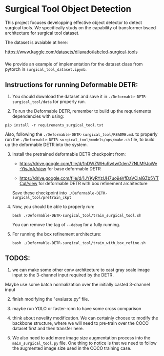 # Surgical Tool Object Detection

This project focuses developping effective object detector to detect surgical tools. We specifically study on the capability of transformer bsaed architecture for surgical tool dataset.

The dataset is avaiable at here:

https://www.kaggle.com/datasets/dilavado/labeled-surgical-tools
#####
We provide an example of implementation for the dataset class from pytorch in ```surgical_tool_dataset.ipynb```.

## Instructions for running Deformable DETR:

1. You should download the dataset and save it in ```./Deformable-DETR-surgical_tool/data``` for properly run.

2. To run the Deformable DETR, remember to build up the requriements dependencies with using:

```
pip install -r requirements_surgical_tool.txt
```

Also, following the ```./Deformable-DETR-surgical_tool/README.md```. to properly run the ```./Deformable-DETR-surgical_tool/models/ops/make.sh``` file, to build up the deformable DETR into the system.

3. Install the pretrained deformable DETR checkpoint from:
   - https://drive.google.com/file/d/1nDWZWHuRwtwGden77NLM9JoWe-YisJnA/view  for base deformable DETR

   - https://drive.google.com/file/d/1JYKyRYzUH7uo9eVfDaVCiaIGZb5YTCuI/view for deformable DETR with box refinement architecture

   Save these checkpoint into  ```./Deformable-DETR-surgical_tool/pretrain_ckpt```

4. Now, you should be able to properly run:
	
	```bash ./Deformable-DETR-surgical_tool/train_surgical_tool.sh```

	You can remove the tag of ```--debug``` for a fully running.

5. For running the box refinement architecture:

	```bash ./Deformable-DETR-surgical_tool/train_with_box_refine.sh```

## TODOS:
1. we can make some other conv architecture to cast gray scale image input to the 3-channel input required by the DETR.

Maybe use some batch normalization over the initially casted 3-channel input

2. finish modifying the "evaluate.py" file.

3. maybe run YOLO or faster-rcnn to have some cross comparison

4. think about novelity modification. We can certainly choose to modify the backbone structure, where we will need to pre-train over the COCO dataset first and then transfer here.

5. We also need to add more image size augmentation process into the ```main_surgical_tool.py``` file. One thing to notice is that we need to follow the augmented image size used in the COCO training case.
